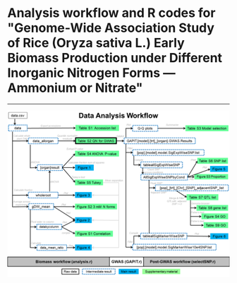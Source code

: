 # Analysis workflow and R codes for "Genome-Wide Association Study of Rice (Oryza sativa L.) Early Biomass Production under Different Inorganic Nitrogen Forms — Ammonium or Nitrate"
---
![workflow](RDP1_Nform_workflow.png)
